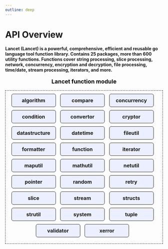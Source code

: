 ```yaml
---
outline: deep
---
```


# API Overview

<b>Lancet (Lancet) is a powerful, comprehensive, efficient and reusable go language tool function library. Contains 25 packages, more than 600 utility functions. Functions cover string processing, slice processing, network, concurrency, encryption and decryption, file processing, time/date, stream processing, iterators, and more.</b>


<style>
.package-title {
    color: black;
    font-size: 18px;
    text-align: center;
    font-weight: bold;
}
.package-container {
    font-size: 16px;
    border: 1px dashed;
    padding: 10px;
    text-align: center;
}

.package-cell {
    height: 40px;
    width: 140px;
    display: inline-block;
    vertical-align: middle;
    line-height: 40px;
    background: #ecefff;
    border: 1px solid;
    margin-right: 10px;
    margin-bottom: 10px;
    border-radius: 6px;
    font-weight: bold;
}
</style>

<div>
    <p class="package-title">Lancet function module</p>
    <div class="package-container">
        <div class="package-cell">algorithm</div>
        <div class="package-cell">compare</div>
        <div class="package-cell">concurrency</div>
        <div class="package-cell">condition</div>
        <div class="package-cell">convertor</div>
        <div class="package-cell">cryptor</div>
        <div class="package-cell">datastructure</div>
        <div class="package-cell">datetime</div>
        <div class="package-cell">fileutil</div>
        <div class="package-cell">formatter</div>
        <div class="package-cell">function</div>
        <div class="package-cell">iterator</div>
        <div class="package-cell">maputil</div>
        <div class="package-cell">mathutil</div>
        <div class="package-cell">netutil</div>
        <div class="package-cell">pointer</div>
        <div class="package-cell">random</div>
        <div class="package-cell">retry</div>
        <div class="package-cell">slice</div>
        <div class="package-cell">stream</div>
        <div class="package-cell">structs</div>
        <div class="package-cell">strutil</div>
        <div class="package-cell">system</div>
        <div class="package-cell">tuple</div>
        <div class="package-cell">validator</div>
        <div class="package-cell">xerror</div>
    </div>
</div>

